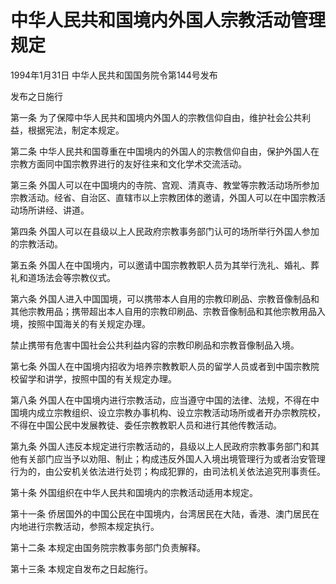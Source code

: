# 中华人民共和国境内外国人宗教活动管理规定

1994年1月31日 中华人民共和国国务院令第144号发布

发布之日施行

<!-- INFO END -->

第一条 为了保障中华人民共和国境内外国人的宗教信仰自由，维护社会公共利益，根据宪法，制定本规定。

第二条 中华人民共和国尊重在中国境内的外国人的宗教信仰自由，保护外国人在宗教方面同中国宗教界进行的友好往来和文化学术交流活动。

第三条 外国人可以在中国境内的寺院、宫观、清真寺、教堂等宗教活动场所参加宗教活动。经省、自治区、直辖市以上宗教团体的邀请，外国人可以在中国宗教活动场所讲经、讲道。

第四条 外国人可以在县级以上人民政府宗教事务部门认可的场所举行外国人参加的宗教活动。

第五条 外国人在中国境内，可以邀请中国宗教教职人员为其举行洗礼、婚礼、葬礼和道场法会等宗教仪式。

第六条 外国人进入中国国境，可以携带本人自用的宗教印刷品、宗教音像制品和其他宗教用品；携带超出本人自用的宗教印刷品、宗教音像制品和其他宗教用品入境，按照中国海关的有关规定办理。

禁止携带有危害中国社会公共利益内容的宗教印刷品和宗教音像制品入境。

第七条 外国人在中国境内招收为培养宗教教职人员的留学人员或者到中国宗教院校留学和讲学，按照中国的有关规定办理。

第八条 外国人在中国境内进行宗教活动，应当遵守中国的法律、法规，不得在中国境内成立宗教组织、设立宗教办事机构、设立宗教活动场所或者开办宗教院校，不得在中国公民中发展教徒、委任宗教教职人员和进行其他传教活动。

第九条 外国人违反本规定进行宗教活动的，县级以上人民政府宗教事务部门和其他有关部门应当予以劝阻、制止；构成违反外国人入境出境管理行为或者治安管理行为的，由公安机关依法进行处罚；构成犯罪的，由司法机关依法追究刑事责任。

第十条 外国组织在中华人民共和国境内的宗教活动适用本规定。

第十一条 侨居国外的中国公民在中国境内，台湾居民在大陆，香港、澳门居民在内地进行宗教活动，参照本规定执行。

第十二条 本规定由国务院宗教事务部门负责解释。

第十三条 本规定自发布之日起施行。

